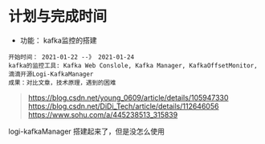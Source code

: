 # 计划与完成时间

-   功能： kafka监控的搭建
```text
开始时间： 2021-01-22 --》 2021-01-24
kafka的监控工具: Kafka Web Conslole, Kafka Manager, KafkaOffsetMonitor,滴滴开源Logi-KafkaManager 
成果：对比文章，技术原理，遇到的困难
```

>https://blog.csdn.net/young_0609/article/details/105947330
>https://blog.csdn.net/DiDi_Tech/article/details/112646056
>https://www.sohu.com/a/445238513_315839


logi-kafkaManager 搭建起来了，但是没怎么使用


